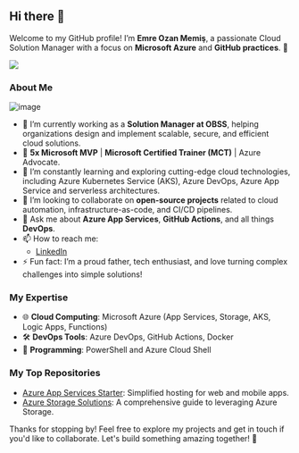 ## Hi there 👋 

Welcome to my GitHub profile! I’m **Emre Ozan Memiş**, a passionate Cloud Solution Manager with a focus on **Microsoft Azure** and **GitHub practices**. 🚀  

<img align="center" src="https://github-readme-stats.vercel.app/api?username=emreozanmemis&show_icons=true&theme=dark" />

### About Me  
![image](https://github.com/user-attachments/assets/e649f110-7377-4e80-b6f7-28b5018fb1a9)
- 🔭 I’m currently working as a **Solution Manager at OBSS**, helping organizations design and implement scalable, secure, and efficient cloud solutions.  
- 🌟 **5x Microsoft MVP** | **Microsoft Certified Trainer (MCT)** | Azure Advocate.  
- 🌱 I’m constantly learning and exploring cutting-edge cloud technologies, including Azure Kubernetes Service (AKS), Azure DevOps, Azure App Service and serverless architectures.  
- 👯 I’m looking to collaborate on **open-source projects** related to cloud automation, infrastructure-as-code, and CI/CD pipelines.  
- 💬 Ask me about **Azure App Services**, **GitHub Actions**, and all things **DevOps**.  
- 📫 How to reach me:  
  - [LinkedIn](https://www.linkedin.com/in/emreozanmemis/)  
- ⚡ Fun fact: I’m a proud father, tech enthusiast, and love turning complex challenges into simple solutions!  

### My Expertise  
- 🌐 **Cloud Computing**: Microsoft Azure (App Services, Storage, AKS, Logic Apps, Functions)  
- 🛠️ **DevOps Tools**: Azure DevOps, GitHub Actions, Docker  
- 🔧 **Programming**: PowerShell and Azure Cloud Shell  

### My Top Repositories  
- [Azure App Services Starter](https://github.com/EmreOzanMemis/AzureAppServices): Simplified hosting for web and mobile apps.  
- [Azure Storage Solutions](https://github.com/EmreOzanMemis/AzureStorageAccount): A comprehensive guide to leveraging Azure Storage.  

Thanks for stopping by! Feel free to explore my projects and get in touch if you'd like to collaborate. Let's build something amazing together! 🚀  
